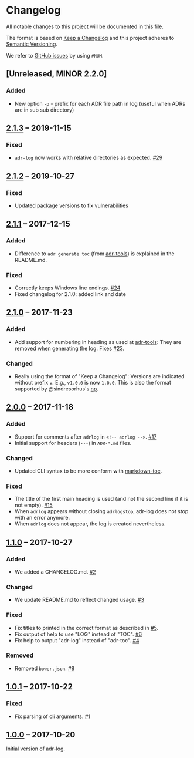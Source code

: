 # Changelog

All notable changes to this project will be documented in this file.

The format is based on [Keep a Changelog](http://keepachangelog.com/en/1.0.0/)
and this project adheres to [Semantic Versioning](http://semver.org/spec/v2.0.0.html).

We refer to [GitHub issues](https://github.com/adr/adr-log/issues) by using `#NUM`.

## [Unreleased, MINOR 2.2.0]

### Added

- New option `-p` - prefix for each ADR file path in log (useful when ADRs are in sub sub directory) 

## [2.1.3] – 2019-11-15

### Fixed

- `adr-log` now works with relative directories as expected. [#29](https://github.com/adr/adr-log/pull/29)

## [2.1.2] – 2019-10-27

### Fixed

- Updated package versions to fix vulnerabilities

## [2.1.1] – 2017-12-15

### Added

- Difference to `adr generate toc` (from [adr-tools](https://github.com/npryce/adr-tools)) is explained in the README.md.

### Fixed

- Correctly keeps Windows line endings. [#24](https://github.com/adr/adr-log/issues/24)
- Fixed changelog for 2.1.0: added link and date

## [2.1.0] – 2017-11-23

### Added

- Add support for numbering in heading as used at [adr-tools](https://github.com/npryce/adr-tools):
  They are removed when generating the log.
  Fixes [#23](https://github.com/adr/adr-log/issues/23).

### Changed

- Really using the format of "Keep a Changelog": Versions are indicated without prefix `v`.
  E.g., `v1.0.0` is now `1.0.0`.
  This is also the format supported by @sindresorhus's [np](https://github.com/sindresorhus/np).

## [2.0.0] – 2017-11-18

### Added

- Support for comments after `adrlog` in `<!-- adrlog -->`. [#17](https://github.com/adr/adr-log/issues/17)
- Initial support for headers (`---`) in `ADR-*.md` files.

### Changed

- Updated CLI syntax to be more conform with [markdown-toc](https://github.com/jonschlinkert/markdown-toc).

### Fixed

- The title of the first main heading is used (and not the second line if it is not empty). [#15](https://github.com/adr/adr-log/issues/15)
- When `adrlog` appears without closing `adrlogstop`, adr-log does not stop with an error anymore.
- When `adrlog` does not appear, the log is created nevertheless.

## [1.1.0] – 2017-10-27

### Added

- We added a CHANGELOG.md. [#2](https://github.com/adr/adr-log/issues/2)

### Changed

- We update README.md to reflect changed usage. [#3](https://github.com/adr/adr-log/issues/3)

### Fixed 

- Fix titles to printed in the correct format as described in [#5](https://github.com/adr/adr-log/issues/5).
- Fix output of help to use "LOG" instead of "TOC". [#6](https://github.com/adr/adr-log/issues/6)
- Fix help to output "adr-log" instead of "adr-toc". [#4](https://github.com/adr/adr-log/issues/4)

### Removed

- Removed `bower.json`. [#8](https://github.com/adr/adr-log/issues/8)

## [1.0.1] – 2017-10-22

### Fixed

- Fix parsing of cli arguments. [#1](https://github.com/adr/adr-log/issues/1)

## [1.0.0] – 2017-10-20

Initial version of adr-log.

[unreleased]: https://github.com/adr/adr-log/compare/adr:2.1.3...master
[2.1.3]: https://github.com/adr/adr-log/compare/adr:2.1.2...2.1.3
[2.1.2]: https://github.com/adr/adr-log/compare/adr:2.1.1...2.1.2
[2.1.1]: https://github.com/adr/adr-log/compare/adr:2.1.0...2.1.1
[2.1.0]: https://github.com/adr/adr-log/compare/adr:2.0.0...2.1.0
[2.0.0]: https://github.com/adr/adr-log/compare/adr:1.1.0...2.0.0
[1.1.0]: https://github.com/adr/adr-log/compare/adr:1.0.1...1.1.0
[1.0.1]: https://github.com/adr/adr-log/compare/adr:1.0.0...1.0.1
[1.0.0]: https://github.com/adr/adr-log/compare/adr:360c142de47234334162691eb76a2509ea014199...1.0.0
